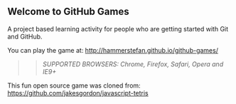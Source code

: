 ## Welcome to GitHub Games

A project based learning activity for people who are getting started with Git and GitHub.

You can play the game at: http://hammerstefan.github.io/github-games/

>> _*SUPPORTED BROWSERS*: Chrome, Firefox, Safari, Opera and IE9+_

This fun open source game was cloned from: https://github.com/jakesgordon/javascript-tetris
